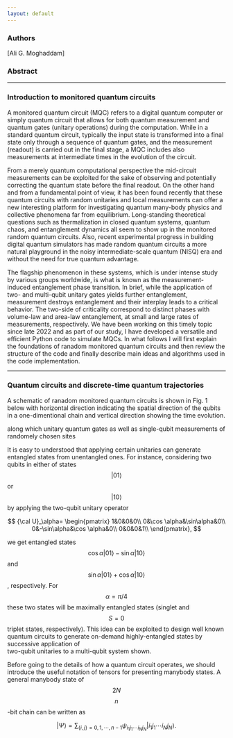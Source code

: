 ```yaml
---
layout: default
---
```

### Authors
[Ali G. Moghaddam]

### Abstract



* * * * * *
### Introduction to monitored quantum circuits

A monitored quantum circuit (MQC) refers to a digital quantum computer or simply quantum circuit that allows for both quantum measurement and quantum gates (unitary operations) during the computation. While in a standard quantum circuit, typically the input state is transformed into a final state only through a sequence of quantum gates, and the measurement (readout) is carried out in the final stage, a MQC includes also measurements at intermediate times in the evolution of the circuit. 

From a merely quantum computational perspective the mid-circuit measurements can be exploited for the sake of 
observing and potentially correcting the quantum state before the final readout. On the other hand and from a fundamental point of view,  it has been found recently that these quantum circuits with random unitaries and local measurements can offer a new interesting platform for investigating quantum many-body physics and collective phenomena far from equilibrium. Long-standing theoretical questions such as thermalization in closed quantum systems, quantum chaos, and entanglement dynamics all seem to show up in the monitored random quantum circuits. Also, recent experimental progress in building digital quantum simulators has made random quantum circuits a more natural playground in the noisy intermediate-scale quantum (NISQ) era and without the need for true quantum advantage.


The flagship phenomenon in these systems, which is under intense study by various groups worldwide, is what is known as the measurement-induced entanglement phase transition.
In brief, while the application of two- and multi-qubit unitary gates yields further entanglement, measurement destroys entanglement and their interplay leads to a critical behavior. The two-side of criticality correspond to distinct phases with volume-law and area-law entanglement, at small and large rates of measurements, respectively.
We have been working on this timely topic since late 2022 and as part of our study, I have developed a versatile and efficient Python code to simulate MQCs. In what follows I will first explain the foundations of ranadom monitored quantum circuits and then review the structure of the code and finally describe main ideas and algorithms used in the code implementation. 


* * * * * *
### Quantum circuits and discrete-time quantum trajectories

A schematic of ranadom monitored quantum circuits is shown in Fig. 1 below with horizontal direction indicating the spatial direction of the qubits in a one-dimentional chain and vertical direction showing the time evolution. 

along which unitary quantum gates as well as single-qubit measurements of randomely chosen sites    

It is easy to understood that applying certain unitaries can generate entangled states from unentangled ones.
For instance, considering two qubits in either of states $$|01\rangle$$ or $$|10\rangle$$ by applying the two-qubit unitary operator

$$
{\cal U}_\alpha=
\begin{pmatrix}
1&0&0&0\\
0&\cos \alpha&\sin\alpha&0\\
0&-\sin\alpha&\cos \alpha&0\\
0&0&0&1\\
\end{pmatrix},
$$

we get entangled states $$\cos \alpha|01\rangle -\sin \alpha|10\rangle  $$ and $$\sin \alpha|01\rangle+ \cos \alpha|10\rangle $$, respectively.
For $$\alpha=\pi/4$$ these two states will be maximally entangled states (singlet and $$S=0$$ triplet states, respectively).
This idea can be exploited to design well known quantum circuits to generate on-demand highly-entangled states by successive application of  
two-qubit unitaries to a multi-qubit system shown.

Before going to the details of how a quantum circuit operates, we should introduce the useful notation of tensors for presenting manybody states.
A general manybody state of $$2N$$ $$n$$-bit chain
can be written as

$$
|\Psi\rangle =\sum_{\{i,j\}=0,1,\cdots,n-1} \psi_{i_1j_1\cdots i_Nj_N} |i_1j_1\cdots i_Nj_N \rangle. 
$$



<!--

Text can be **bold**, _italic_, or ~~strikethrough~~.

[Link to another page](another-page).

There should be whitespace between paragraphs.

There should be whitespace between paragraphs. We recommend including a README, or a file with information about your project.

# [](#header-1)Header 1

This is a normal paragraph following a header. GitHub is a code hosting platform for version control and collaboration. It lets you and others work together on projects from anywhere.

## [](#header-2)Header 2

> This is a blockquote following a header.
>
> When something is important enough, you do it even if the odds are not in your favor.

### [](#header-3)Header 3

```js
// Javascript code with syntax highlighting.
var fun = function lang(l) {
  dateformat.i18n = require('./lang/' + l)
  return true;
}
```

```ruby
# Ruby code with syntax highlighting
GitHubPages::Dependencies.gems.each do |gem, version|
  s.add_dependency(gem, "= #{version}")
end
```

#### [](#header-4)Header 4

*   This is an unordered list following a header.
*   This is an unordered list following a header.
*   This is an unordered list following a header.

##### [](#header-5)Header 5

1.  This is an ordered list following a header.
2.  This is an ordered list following a header.
3.  This is an ordered list following a header.

###### [](#header-6)Header 6

| head1        | head two          | three |
|:-------------|:------------------|:------|
| ok           | good swedish fish | nice  |
| out of stock | good and plenty   | nice  |
| ok           | good `oreos`      | hmm   |
| ok           | good `zoute` drop | yumm  |

### There's a horizontal rule below this.

* * *

### Here is an unordered list:

*   Item foo
*   Item bar
*   Item baz
*   Item zip

### And an ordered list:

1.  Item one
1.  Item two
1.  Item three
1.  Item four

### And a nested list:

- level 1 item
  - level 2 item
  - level 2 item
    - level 3 item
    - level 3 item
- level 1 item
  - level 2 item
  - level 2 item
  - level 2 item
- level 1 item
  - level 2 item
  - level 2 item
- level 1 item

### Small image

![](https://assets-cdn.github.com/images/icons/emoji/octocat.png)

### Large image

![](https://guides.github.com/activities/hello-world/branching.png)


### Definition lists can be used with HTML syntax.

<dl>
<dt>Name</dt>
<dd>Godzilla</dd>
<dt>Born</dt>
<dd>1952</dd>
<dt>Birthplace</dt>
<dd>Japan</dd>
<dt>Color</dt>
<dd>Green</dd>
</dl>

```
Long, single-line code blocks should not wrap. They should horizontally scroll if they are too long. This line should be long enough to demonstrate this.
```

```
The final element.
```

-->
